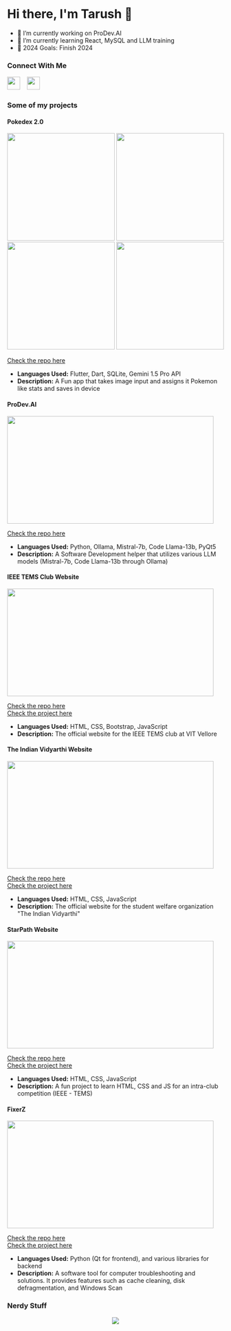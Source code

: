 # Hi there, I'm Tarush 👋

- 🔭 I’m currently working on ProDev.AI
- 🌱 I’m currently learning React, MySQL and LLM training
- 🥅 2024 Goals: Finish 2024


<!--Links-->
### Connect With Me

[<img height="30" width="30" media="(prefers-color-scheme: light)" src="https://cdn.simpleicons.org/linkedin"/>](https://www.linkedin.com/in/tarush-agarwal-7b0a68249/)
&nbsp;&nbsp;
[<img height="30" width="30" media="(prefers-color-scheme: light)" src="https://cdn.simpleicons.org/Instagram"/>](https://www.instagram.com/tar10000/)
&nbsp;&nbsp;

### Some of my projects

#### Pokedex 2.0
<img src="https://github.com/tarush10000/Pokedex2.0/assets/62472697/5284c288-5517-4a02-b985-3c5075b6722d" height="250">
<img src="https://github.com/tarush10000/Pokedex2.0/assets/62472697/a262f291-91d0-493b-8dbf-a4b468a26076" height="250">
<img src="https://github.com/tarush10000/Pokedex2.0/assets/62472697/3c177f91-c3cb-475f-a6ab-3e24defcc44d" height="250">
<img src="https://github.com/tarush10000/Pokedex2.0/assets/62472697/a51a5adf-6324-4eb7-bf49-52511aed9ea9" height="250">

[Check the repo here](https://github.com/tarush10000/Pokedex2.0) <br>

- **Languages Used:** Flutter, Dart, SQLite, Gemini 1.5 Pro API
- **Description:**  A Fun app that takes image input and assigns it Pokemon like stats and saves in device 


#### ProDev.AI
<img src="https://github.com/tarush10000/tarush10000/assets/62472697/54ff2f3b-90bf-4106-b749-49fa994154a7" width="480" height="250">

[Check the repo here](https://github.com/tarush10000/ProDev.AI) <br>

- **Languages Used:** Python, Ollama, Mistral-7b, Code Llama-13b, PyQt5
- **Description:**  A Software Development helper that utilizes various LLM models (Mistral-7b, Code Llama-13b through Ollama) 

#### IEEE TEMS Club Website
<img src="https://github.com/tarush10000/tarush10000/assets/62472697/54860e2f-0c8e-447c-b617-407ade7f0a39" width="480" height="250">

[Check the repo here](https://github.com/tarush10000/TEMS-Static) <br>
[Check the project here](https://ieeetemsvit.in)

- **Languages Used:** HTML, CSS, Bootstrap, JavaScript
- **Description:**  The official website for the IEEE TEMS club at VIT Vellore

#### The Indian Vidyarthi Website
<img src="https://github.com/tarush10000/tarush10000/assets/62472697/cd9243af-f5dc-4e75-84bc-88611827571f" width="480" height="250">

[Check the repo here](https://github.com/tarush10000/theindianvidyarthi) <br>
[Check the project here](https://indianvidyarthi.netlify.app/)

- **Languages Used:** HTML, CSS, JavaScript
- **Description:** The official website for the student welfare organization "The Indian Vidyarthi"

#### StarPath Website
<img src="https://github.com/tarush10000/tarush10000/assets/62472697/80ba65ea-d095-426f-a9fb-871c0a9c6137" width="480" height="250">

[Check the repo here](https://github.com/HardikBansal206/StarPath-Space-Travel-Website) <br>
[Check the project here](https://starpath.netlify.app/)

- **Languages Used:** HTML, CSS, JavaScript
- **Description:**  A fun project to learn HTML, CSS and JS for an intra-club competition (IEEE - TEMS)

#### FixerZ
<img src="https://github.com/tarush10000/tarush10000/assets/62472697/9b7751de-0bce-463b-91fd-c815e4e99f8e" width="480" height="250">

[Check the repo here](https://github.com/tarush10000/FixerZ) <br>
[Check the project here](https://github.com/tarush10000/FixerZ/releases/tag/FixerZ)


- **Languages Used:** Python (Qt for frontend), and various libraries for backend
- **Description:** A software tool for computer troubleshooting and solutions. It provides features such as cache cleaning, disk defragmentation, and Windows Scan

### Nerdy Stuff
<p align ="center">
  <img src="gif/monke.gif">
</p>
